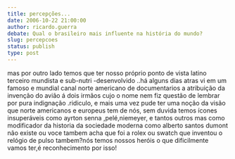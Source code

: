 ```yaml
---
title: percepções...
date: 2006-10-22 21:00:00
author: ricardo.guerra
debate: Qual o brasileiro mais influente na história do mundo?    
slug: percepcoes
status: publish 
type: post
---
```


mas por outro lado temos que ter nosso próprio ponto de vista latino terceiro mundista e sub-nutri -desenvolvido ..há alguns dias atras vi em um famoso e mundial canal norte americano de documentarios a atribuição da invenção do avião á dois irmãos cujo o nome nem fiz questão de lembrar por pura indignação .ridiculo, e mais uma vez pude ter uma noção da visão que norte americanos e europeus tem de nós, sem duvida temos ícones insuperáveis como ayrton senna ,pelé,niemeyer, e tantos outros mas como modificador da historia da sociedade moderna como alberto santos dumont não existe ou voce tambem acha que foi a rolex ou swatch que inventou o relógio de pulso tambem?nós temos nossos heróis o que dificilmente vamos ter,é reconhecimento por isso!
